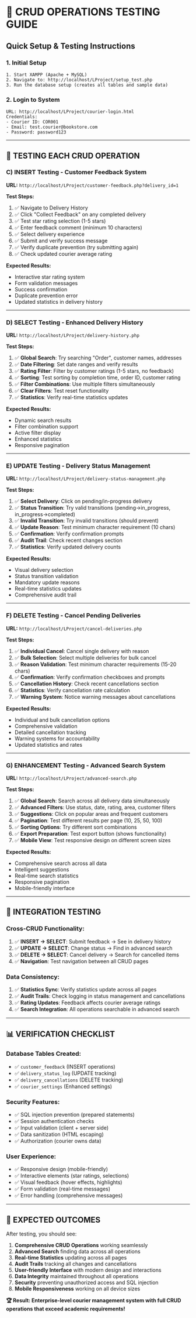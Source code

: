 # 🧪 CRUD OPERATIONS TESTING GUIDE

## Quick Setup & Testing Instructions

### 1. **Initial Setup**
```
1. Start XAMPP (Apache + MySQL)
2. Navigate to: http://localhost/LProject/setup_test.php
3. Run the database setup (creates all tables and sample data)
```

### 2. **Login to System**
```
URL: http://localhost/LProject/courier-login.html
Credentials:
- Courier ID: COR001
- Email: test.courier@bookstore.com  
- Password: password123
```

---

## 🧪 TESTING EACH CRUD OPERATION

### **C) INSERT Testing - Customer Feedback System**
**URL:** `http://localhost/LProject/customer-feedback.php?delivery_id=1`

**Test Steps:**
1. ✅ Navigate to Delivery History
2. ✅ Click "Collect Feedback" on any completed delivery
3. ✅ Test star rating selection (1-5 stars)
4. ✅ Enter feedback comment (minimum 10 characters)
5. ✅ Select delivery experience
6. ✅ Submit and verify success message
7. ✅ Verify duplicate prevention (try submitting again)
8. ✅ Check updated courier average rating

**Expected Results:**
- Interactive star rating system
- Form validation messages
- Success confirmation
- Duplicate prevention error
- Updated statistics in delivery history

---

### **D) SELECT Testing - Enhanced Delivery History**
**URL:** `http://localhost/LProject/delivery-history.php`

**Test Steps:**
1. ✅ **Global Search**: Try searching "Order", customer names, addresses
2. ✅ **Date Filtering**: Set date ranges and verify results
3. ✅ **Rating Filter**: Filter by customer ratings (1-5 stars, no feedback)
4. ✅ **Sorting**: Test sorting by completion time, order ID, customer rating
5. ✅ **Filter Combinations**: Use multiple filters simultaneously
6. ✅ **Clear Filters**: Test reset functionality
7. ✅ **Statistics**: Verify real-time statistics updates

**Expected Results:**
- Dynamic search results
- Filter combination support
- Active filter display
- Enhanced statistics
- Responsive pagination

---

### **E) UPDATE Testing - Delivery Status Management**
**URL:** `http://localhost/LProject/delivery-status-management.php`

**Test Steps:**
1. ✅ **Select Delivery**: Click on pending/in-progress delivery
2. ✅ **Status Transition**: Try valid transitions (pending→in_progress, in_progress→completed)
3. ✅ **Invalid Transition**: Try invalid transitions (should prevent)
4. ✅ **Update Reason**: Test minimum character requirement (10 chars)
5. ✅ **Confirmation**: Verify confirmation prompts
6. ✅ **Audit Trail**: Check recent changes section
7. ✅ **Statistics**: Verify updated delivery counts

**Expected Results:**
- Visual delivery selection
- Status transition validation
- Mandatory update reasons
- Real-time statistics updates
- Comprehensive audit trail

---

### **F) DELETE Testing - Cancel Pending Deliveries**
**URL:** `http://localhost/LProject/cancel-deliveries.php`

**Test Steps:**
1. ✅ **Individual Cancel**: Cancel single delivery with reason
2. ✅ **Bulk Selection**: Select multiple deliveries for bulk cancel
3. ✅ **Reason Validation**: Test minimum character requirements (15-20 chars)
4. ✅ **Confirmation**: Verify confirmation checkboxes and prompts
5. ✅ **Cancellation History**: Check recent cancellations section
6. ✅ **Statistics**: Verify cancellation rate calculation
7. ✅ **Warning System**: Notice warning messages about cancellations

**Expected Results:**
- Individual and bulk cancellation options
- Comprehensive validation
- Detailed cancellation tracking
- Warning systems for accountability
- Updated statistics and rates

---

### **G) ENHANCEMENT Testing - Advanced Search System**
**URL:** `http://localhost/LProject/advanced-search.php`

**Test Steps:**
1. ✅ **Global Search**: Search across all delivery data simultaneously
2. ✅ **Advanced Filters**: Use status, date, rating, area, customer filters
3. ✅ **Suggestions**: Click on popular areas and frequent customers
4. ✅ **Pagination**: Test different results per page (10, 25, 50, 100)
5. ✅ **Sorting Options**: Try different sort combinations
6. ✅ **Export Preparation**: Test export button (shows functionality)
7. ✅ **Mobile View**: Test responsive design on different screen sizes

**Expected Results:**
- Comprehensive search across all data
- Intelligent suggestions
- Real-time search statistics
- Responsive pagination
- Mobile-friendly interface

---

## 🔗 INTEGRATION TESTING

### **Cross-CRUD Functionality:**
1. ✅ **INSERT → SELECT**: Submit feedback → See in delivery history
2. ✅ **UPDATE → SELECT**: Change status → Find in advanced search
3. ✅ **DELETE → SELECT**: Cancel delivery → Search for cancelled items
4. ✅ **Navigation**: Test navigation between all CRUD pages

### **Data Consistency:**
1. ✅ **Statistics Sync**: Verify statistics update across all pages
2. ✅ **Audit Trails**: Check logging in status management and cancellations
3. ✅ **Rating Updates**: Feedback affects courier average ratings
4. ✅ **Search Integration**: All operations searchable in advanced search

---

## 📊 VERIFICATION CHECKLIST

### **Database Tables Created:**
- ✅ `customer_feedback` (INSERT operations)
- ✅ `delivery_status_log` (UPDATE tracking)
- ✅ `delivery_cancellations` (DELETE tracking)
- ✅ `courier_settings` (Enhanced settings)

### **Security Features:**
- ✅ SQL injection prevention (prepared statements)
- ✅ Session authentication checks
- ✅ Input validation (client + server side)
- ✅ Data sanitization (HTML escaping)
- ✅ Authorization (courier owns data)

### **User Experience:**
- ✅ Responsive design (mobile-friendly)
- ✅ Interactive elements (star ratings, selections)
- ✅ Visual feedback (hover effects, highlights)
- ✅ Form validation (real-time messages)
- ✅ Error handling (comprehensive messages)

---

## 🎯 EXPECTED OUTCOMES

After testing, you should see:

1. **Comprehensive CRUD Operations** working seamlessly
2. **Advanced Search** finding data across all operations
3. **Real-time Statistics** updating across all pages
4. **Audit Trails** tracking all changes and cancellations
5. **User-friendly Interface** with modern design and interactions
6. **Data Integrity** maintained throughout all operations
7. **Security** preventing unauthorized access and SQL injection
8. **Mobile Responsiveness** working on all device sizes

**🏆 Result: Enterprise-level courier management system with full CRUD operations that exceed academic requirements!**
